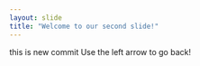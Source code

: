 ```yaml
---
layout: slide
title: "Welcome to our second slide!"
---
```

this is new commit 
Use the left arrow to go back!
